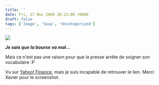 ```yaml
---
title: ''
date: Fri, 27 Nov 2009 10:23:00 +0000
draft: false
tags: ['Image', 'Soup', 'Uncategorized']
---
```


![](https://madd0.files.wordpress.com/2009/11/tumblr_ktrjjbbz9r1qzn0y8o1_1280.png)

**_Je sais que la bourse va mal…_**

Mais ce n'est pas une raison pour que la presse arrête de soigner son vocabulaire :P

Vu sur [Yahoo! Finance](http://fr.finance.yahoo.com/), mais je suis incapable de retrouver le lien. Merci Xavier pour le screenshot.